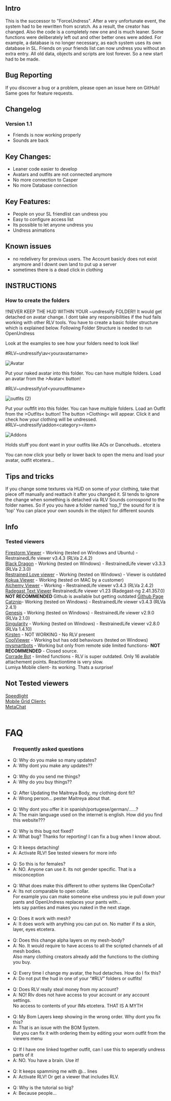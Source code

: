 ## Intro

This is the successor to "ForceUndress".
After a very unfortunate event, the system had to be rewritten from scratch. As a result, the creator has changed.
Also the code is a completely new one and is much leaner.
Some functions were deliberately left out and other better ones were added.
For example, a database is no longer necessary, as each system uses its own database in SL. 
Friends on your friends list can now undress you without an extra entry.
All old data, objects and scripts are lost forever. So a new start had to be made.

## Bug Reporting

If you discover a bug or a problem, please open an issue here on GitHub!
Same goes for feature requests.

## Changelog

### Version 1.1

- Friends is now working properly
- Sounds are back


## Key Changes:

- Leaner code easier to develop
- Avatars and outfits are not connected anymore
- No more connection to Casper
- No more Database connection

## Key Features:
- People on your SL friendlist can undress you
- Easy to configure access list
- Its possible to let anyone undress you
- Undress animations

## Known issues

- no redelivery for previous users. The Account basicly does not exist anymore and I downt own land to put up a server
- sometimes there is a dead click in clothing

## INSTRUCTIONS


### How to create the folders

!!NEVER KEEP THE HUD WITHIN YOUR ~undressify FOLDER!! 
It would get detached on avatar change.
I dont take any responsibilities if the hud fails working with other RLV tools.
You have to create a basic folder structure which is explained below.
Following Folder Structure is needed to run OpenUndress

Look at the examples to see how your folders need to look like!

#RLV\~undressify\av\<youravatarname>

![Avatar](https://github.com/JoranJix/Undressify/assets/4482238/225f0f78-8195-4bb7-81c3-0dc1745f25ae)
    
Put your naked avatar into this folder. 
You can have multiple folders. Load an avatar from the >Avatar< button!

#RLV\~undressify\of\<youroutfitname>

![outfits (2)](https://github.com/JoranJix/Undressify/assets/4482238/74024574-533a-4f31-9574-f19164618187)
    
Put your ouftfit into this folder. 
You can have multiple folders. 
Load an Outfit from the >Outfits< button! 
The button >Clothing< will appear.
Click it and check how your clothing will be undressed. 
#RLV\~undressify\addon\<category>\<item>

![Addons](https://github.com/JoranJix/Undressify/assets/4482238/bc536f69-9b79-4f2c-ade0-532bd3b945eb)

Holds stuff you dont want in your outfits like AOs or Dancehuds.. etcetera

You can now click your belly or lower back to open the menu and load your avatar, outfit etcetera...

## Tips and tricks

If you change some textures via HUD on some of your clothing,
take that piece off manually and reattach it after you changed it.
Sl tends to ignore the change when something is detached via RLV
Sounds corrospond to the folder names. So if you you have a folder named 'top_1' the sound for it is 'top'
You can place your own sounds in the object for different sounds


## Info
### Tested viewers
<a href="https://www.firestormviewer.org/">Firestorm Viewer</a> - Working (tested on Windows and Ubuntu) - RestrainedLife viewer v3.4.3 (RLVa 2.4.2)<br>
<a href="https://niranv-sl.blogspot.com/">Black Dragon</a> - Working (tested on Windows) - RestrainedLife viewer v3.3.3 (RLVa 2.3.0)<br>
<a href="https://realrestraint.blogspot.com/">Restrained Love viewer</a> - Working (tested on Windows) - Viewer is outdated<br>
<a href="https://kokua.atlassian.net/wiki/spaces/KKA/overview?mode=global">Kokua Viewer</a> - Working (tested on MAC by a customer)<br>
<a href="https://www.alchemyviewer.org/">Alchemy Viewer</a> - Working - RestrainedLife viewer v3.4.3 (RLVa 2.4.2)<br>
<a href="https://radegast.life/">Radegast Text Viewer</a>  RestrainedLife viewer v1.23 (Radegast-ng 2.41.357.0) **NOT RECOMMENDED** Github is available but getting outdated <a href="https://github.com/cinderblocks/radegast">Github Page</a><br>
<a href="https://wiki.catznip.com/index.php?title=Catznip_Second_Life_Viewer">Catznip</a>- Working (tested on Windows) - RestrainedLife viewer v3.4.3 (RLVa 2.4.1)<br>
<a href="https://genesisviewer.blogspot.com/">Genesis</a> - Working (tested on Windows) - RestrainedLife viewer v2.9.0 (RLVa 2.1.0)<br>
<a href="https://www.singularityviewer.org/">Singularity</a> - Working (tested on Windows) - RestrainedLife viewer v2.8.0 (RLVa 1.4.10)<br>
<a href="https://sourceforge.net/projects/kirstensviewers/">Kirsten</a> - NOT WORKING - No RLV present<br>
<a href="http://sldev.free.fr/">CoolViewer</a> - Working but has odd behaviours (tested on Windows)<br>
<a href="https://www.mysmartbots.com/">mysmartbots</a> - Working but only from remote side limited functions- **NOT RECOMMENDED** - Closed source.<br>
<a href="https://corrade.grimore.org/">Corrade Bot</a> - limited functions - RLV is super outdated. Only 16 available attachement points. Reactiontime is very slow.<br>
Lumiya Mobile client- its working. Thats a surprise!<br>
## Not Tested viewers
<a href="https://speedlight.io/">Speedlight</a><br>
<a href="https://mobilegridclient.com/download/">Mobile Grid Client<</a><br>
<a href="https://apps.apple.com/us/app/metachat/id1257878466">MetaChat</a><br>
<br>
# FAQ

<ul>
        <h3>Frequently asked questions</h3>
        <li>Q: Why do you make so many updates?</li>
        <li>A: Why dont you make any updates??</li>
        <br>
        <li>Q: Why do you send me things?</li>
        <li>A: Why do you buy things??</li>
        <br>
        <li>Q: After Updating the Maitreya Body, my clothing dont fit?</li>
        <li>A: Wrong person... pester Maitreya about that.</li>
        <br>
        <li>Q: Why dont you offer it in spanish/portugese/german/......?</li>
        <li>A: The main language used on the internet is english. How did you find this website???</li>
        <br>
        <li>Q: Why is this bug not fixed?</li>
        <li>A: What bug? Thanks for reporting! I can fix a bug when I know about.</li>
        <br>
        <li>Q: It keeps detaching!</li>
        <li>A: Activate RLV! See tested viewers for more info</li>
        <br>
        <li>Q: So this is for females?</li>
        <li>A: NO. Anyone can use it. its not gender specific. That is a misconception</li>
        <br>
        <li>Q: What does make this different to other systems like OpenCollar?</li>
        <li>A: Its not comparable to open collar. <br>For example you can make someone else undress you ie pull down your pants and OpenUndress replaces your pants with… <br>lets say panties and makes you naked in the next stage.</li>
        <br>
        <li>Q: Does it work with mesh?
        <li>A: It does work with anything you can put on. No matter if its a skin, layer, eyes etcetera.</li>
        <br>
        <li>Q: Does this change alpha layers on my mesh-body?</li>
        <li>A: No. It would require to have access to all the scripted channels of all mesh bodies.<br>Also many clothing creators already add the functions to the clothing you buy.</li>
        <br>
        <li>Q: Every time I change my avatar, the hud detaches. How do I fix this?</li>
        <li>A: Do not put the hud in one of your “#RLV” folders or outfits!</li>
        <br>
        <li>Q: Does RLV really steal money from my account?</li>
        <li>A: NO! Rlv does not have access to your account or any account settings.<br>No access to contents of your IMs etcetera. THAT IS A MYTH</li>
        <br>
        <li>Q: My Bom Layers keep showing in the wrong order. Why dont you fix this?</li>
        <li>A: That is an issue with the BOM System.<br>But you can fix it with ordering them by editing your worn outfit from the viewers menu</li>
        <br>
        <li>Q: If I have one linked together outfit, can I use this to seperatly undress parts of it</li>
        <li>A: NO. You have a brain. Use it!</li>
        <br>
        <li>Q: It keeps spamming me with @... lines</li>
        <li>A: Activate RLV! Or get a viewer that includes RLV.</li>
        <br>
        <li>Q: Why is the tutorial so big?</li>
        <li>A: Because people...</li>
    </ul>

